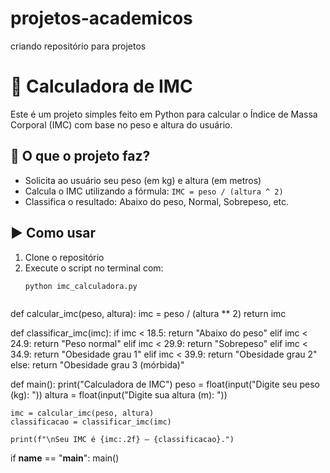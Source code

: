 # projetos-academicos
criando repositório para projetos 
# 🧮 Calculadora de IMC

Este é um projeto simples feito em Python para calcular o Índice de Massa Corporal (IMC) com base no peso e altura do usuário.

## 📌 O que o projeto faz?

- Solicita ao usuário seu peso (em kg) e altura (em metros)
- Calcula o IMC utilizando a fórmula: `IMC = peso / (altura ^ 2)`
- Classifica o resultado: Abaixo do peso, Normal, Sobrepeso, etc.

## ▶️ Como usar

1. Clone o repositório
2. Execute o script no terminal com:
   ```bash
   python imc_calculadora.py



def calcular_imc(peso, altura):
    imc = peso / (altura ** 2)
    return imc

def classificar_imc(imc):
    if imc < 18.5:
        return "Abaixo do peso"
    elif imc < 24.9:
        return "Peso normal"
    elif imc < 29.9:
        return "Sobrepeso"
    elif imc < 34.9:
        return "Obesidade grau 1"
    elif imc < 39.9:
        return "Obesidade grau 2"
    else:
        return "Obesidade grau 3 (mórbida)"

def main():
    print("Calculadora de IMC")
    peso = float(input("Digite seu peso (kg): "))
    altura = float(input("Digite sua altura (m): "))

    imc = calcular_imc(peso, altura)
    classificacao = classificar_imc(imc)

    print(f"\nSeu IMC é {imc:.2f} — {classificacao}.")

if __name__ == "__main__":
    main()
